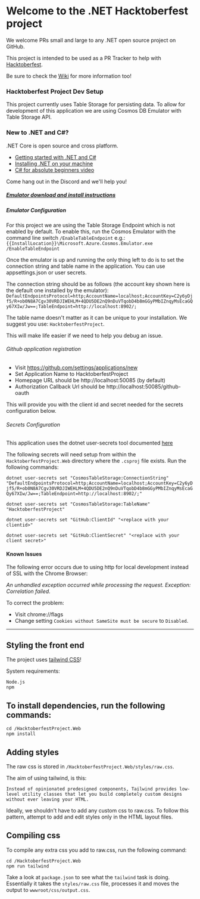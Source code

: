 # Welcome to the .NET Hacktoberfest project

We welcome PRs small and large to any .NET open source project on GitHub.

This project is intended to be used as a PR Tracker to help with [Hacktoberfest](https://hacktoberfest.digitalocean.com/).

Be sure to check the [Wiki](https://github.com/Layla-P/HacktoberfestProject/wiki) for more information too!

### Hacktoberfest Project Dev Setup

This project currently uses Table Storage for persisting data. To allow for development of this application we are using Cosmos DB Emulator with Table Storage API.

### New to .NET and C#?

.NET Core is open source and cross platform.

- [Getting started with .NET and C#](https://docs.microsoft.com/en-us/dotnet/standard/get-started)
- [Installing .NET on your machine](https://docs.microsoft.com/en-us/dotnet/core/install/)
- [C# for absolute beginners video](https://www.youtube.com/watch?v=LWJ_HAzLJSQ&t=453s&ab_channel=LaylaCodesIt)

Come hang out in the Discord and we'll help you!

##### [Emulator download and install instructions](https://docs.microsoft.com/en-us/azure/cosmos-db/local-emulator?tabs=cli%2Cssl-netstd21)

##### Emulator Configuration

For this project we are using the Table Storage Endpoint which is not enabled by default. To enable this, run the Cosmos Emulator with the command line switch `/EnableTableEndpoint` e.g.: `{{InstallLocation}}\Microsoft.Azure.Cosmos.Emulator.exe /EnableTableEndpoint`

Once the emulator is up and running the only thing left to do is to set the connection string and table name in the application. You can use appsettings.json or user secrets.

The connection string should be as follows (the account key shown here is the default one installed by the emulator):
`DefaultEndpointsProtocol=http;AccountName=localhost;AccountKey=C2y6yDjf5/R+ob0N8A7Cgv30VRDJIWEHLM+4QDU5DE2nQ9nDuVTqobD4b8mGGyPMbIZnqyMsEcaGQy67XIw/Jw==;TableEndpoint=http://localhost:8902/;`

The table name doesn't matter as it can be unique to your installation. We suggest you use: `HacktoberfestProject`.

This will make life easier if we need to help you debug an issue.

###### Github application registration

- Visit https://github.com/settings/applications/new
- Set Application Name to HacktoberfestProject
- Homepage URL should be http://localhost:50085 (by default)
- Authorization Callback Url should be http://localhost:50085/github-oauth

This will provide you with the client id and secret needed for the secrets configuration below.

###### Secrets Configuration

This application uses the dotnet user-secrets tool documented [here](https://docs.microsoft.com/en-us/aspnet/core/security/app-secrets?view=aspnetcore-3.1)

The following secrets will need setup from within the `HacktoberfestProject.Web` directory where the `.csproj` file exists. Run the following commands:

`dotnet user-secrets set "CosmosTableStorage:ConnectionString" "DefaultEndpointsProtocol=http;AccountName=localhost;AccountKey=C2y6yDjf5/R+ob0N8A7Cgv30VRDJIWEHLM+4QDU5DE2nQ9nDuVTqobD4b8mGGyPMbIZnqyMsEcaGQy67XIw/Jw==;TableEndpoint=http://localhost:8902/;"`

`dotnet user-secrets set "CosmosTableStorage:TableName" "HacktoberfestProject"`

`dotnet user-secrets set "GitHub:ClientId" "<replace with your clientid>"`

`dotnet user-secrets set "GitHub:ClientSecret" "<replace with your client secret>"`

#### Known Issues

The following error occurs due to using http for local development instead of SSL with the Chrome Browser:

_An unhandled exception occurred while processing the request. Exception: Correlation failed._

To correct the problem:

- Visit chrome://flags
- Change setting `Cookies without SameSite must be secure` to `Disabled`.

---

## Styling the front end

The project uses [tailwind CSS](https://tailwindcss.com/)!

System requirements:

```
Node.js
npm
```

## To install dependencies, run the following commands:

```
cd /HacktoberfestProject.Web
npm install
```

## Adding styles

The raw css is stored in `/HacktoberfestProject.Web/styles/raw.css`.

The aim of using tailwind, is this:

```
Instead of opinionated predesigned components, Tailwind provides low-level utility classes that let you build completely custom designs without ever leaving your HTML.
```

Ideally, we shouldn't have to add any custom css to raw.css. To follow this pattern, attempt to add and edit styles only in the HTML layout files.

## Compiling css

To compile any extra css you add to raw.css, run the following command:

```
cd /HacktoberfestProject.Web
npm run tailwind
```

Take a look at `package.json` to see what the `tailwind` task is doing. Essentially it takes the `styles/raw.css` file, processes it and moves the output to `wwwroot/css/output.css`.
